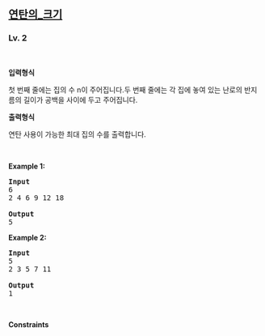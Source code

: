 <h2><a href="https://softeer.ai/practice/7628">연탄의_크기</a></h2><h3>Lv. 2</h3>
<br/><p><strong>입력형식</strong><p>첫 번째 줄에는 집의 수 n이 주어집니다.두 번째 줄에는 각 집에 놓여 있는 난로의 반지름의 길이가 공백을 사이에 두고 주어집니다.</p></p><p><strong>출력형식</strong><p>연탄 사용이 가능한 최대 집의 수를 출력합니다.</p></p>
<br/><p><strong class="example">Example 1:</strong>
<pre><strong>Input
</strong>6
2 4 6 9 12 18
<strong>
Output
</strong>5
</pre></p>
<p><strong class="example">Example 2:</strong>
<pre><strong>Input
</strong>5
2 3 5 7 11
<strong>
Output
</strong>1
</pre></p>
<br/><p><strong>Constraints</strong><ul></ul></p>